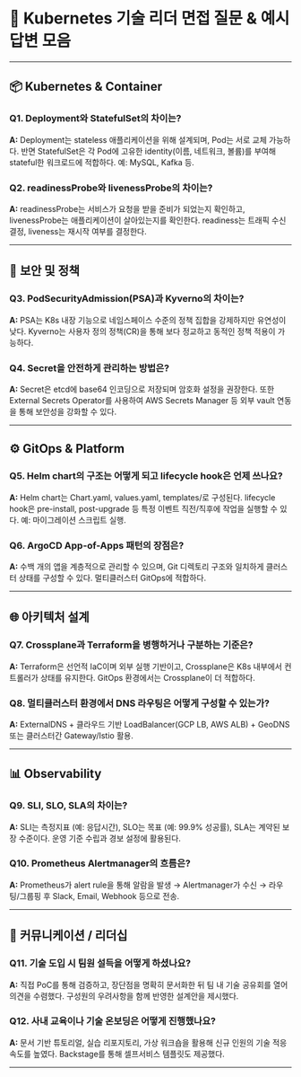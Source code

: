 # 🧠 Kubernetes 기술 리더 면접 질문 & 예시 답변 모음

---

## 📦 Kubernetes & Container

### Q1. Deployment와 StatefulSet의 차이는?
**A:** Deployment는 stateless 애플리케이션을 위해 설계되며, Pod는 서로 교체 가능하다. 반면 StatefulSet은 각 Pod에 고유한 identity(이름, 네트워크, 볼륨)를 부여해 stateful한 워크로드에 적합하다. 예: MySQL, Kafka 등.

### Q2. readinessProbe와 livenessProbe의 차이는?
**A:** readinessProbe는 서비스가 요청을 받을 준비가 되었는지 확인하고, livenessProbe는 애플리케이션이 살아있는지를 확인한다. readiness는 트래픽 수신 결정, liveness는 재시작 여부를 결정한다.

---

## 🔐 보안 및 정책

### Q3. PodSecurityAdmission(PSA)과 Kyverno의 차이는?
**A:** PSA는 K8s 내장 기능으로 네임스페이스 수준의 정책 집합을 강제하지만 유연성이 낮다. Kyverno는 사용자 정의 정책(CR)을 통해 보다 정교하고 동적인 정책 적용이 가능하다.

### Q4. Secret을 안전하게 관리하는 방법은?
**A:** Secret은 etcd에 base64 인코딩으로 저장되며 암호화 설정을 권장한다. 또한 External Secrets Operator를 사용하여 AWS Secrets Manager 등 외부 vault 연동을 통해 보안성을 강화할 수 있다.

---

## ⚙️ GitOps & Platform

### Q5. Helm chart의 구조는 어떻게 되고 lifecycle hook은 언제 쓰나요?
**A:** Helm chart는 Chart.yaml, values.yaml, templates/로 구성된다. lifecycle hook은 pre-install, post-upgrade 등 특정 이벤트 직전/직후에 작업을 실행할 수 있다. 예: 마이그레이션 스크립트 실행.

### Q6. ArgoCD App-of-Apps 패턴의 장점은?
**A:** 수백 개의 앱을 계층적으로 관리할 수 있으며, Git 디렉토리 구조와 일치하게 클러스터 상태를 구성할 수 있다. 멀티클러스터 GitOps에 적합하다.

---

## 🌐 아키텍처 설계

### Q7. Crossplane과 Terraform을 병행하거나 구분하는 기준은?
**A:** Terraform은 선언적 IaC이며 외부 실행 기반이고, Crossplane은 K8s 내부에서 컨트롤러가 상태를 유지한다. GitOps 환경에서는 Crossplane이 더 적합하다.

### Q8. 멀티클러스터 환경에서 DNS 라우팅은 어떻게 구성할 수 있는가?
**A:** ExternalDNS + 클라우드 기반 LoadBalancer(GCP LB, AWS ALB) + GeoDNS 또는 클러스터간 Gateway/Istio 활용.

---

## 📊 Observability

### Q9. SLI, SLO, SLA의 차이는?
**A:** SLI는 측정지표 (예: 응답시간), SLO는 목표 (예: 99.9% 성공률), SLA는 계약된 보장 수준이다. 운영 기준 수립과 경보 설정에 활용된다.

### Q10. Prometheus Alertmanager의 흐름은?
**A:** Prometheus가 alert rule을 통해 알람을 발생 → Alertmanager가 수신 → 라우팅/그룹핑 후 Slack, Email, Webhook 등으로 전송.

---

## 💬 커뮤니케이션 / 리더십

### Q11. 기술 도입 시 팀원 설득을 어떻게 하셨나요?
**A:** 직접 PoC를 통해 검증하고, 장단점을 명확히 문서화한 뒤 팀 내 기술 공유회를 열어 의견을 수렴했다. 구성원의 우려사항을 함께 반영한 설계안을 제시했다.

### Q12. 사내 교육이나 기술 온보딩은 어떻게 진행했나요?
**A:** 문서 기반 튜토리얼, 실습 리포지토리, 가상 워크숍을 활용해 신규 인원의 기술 적응 속도를 높였다. Backstage를 통해 셀프서비스 템플릿도 제공했다.

---

